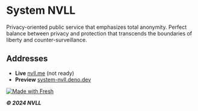 # System NVLL

Privacy-oriented public service that emphasizes total anonymity. Perfect balance between privacy and protection that transcends the boundaries of liberty and counter-surveillance.

## Addresses

- **Live** [nvll.me]() (not ready)
- **Preview** [system-nvll.deno.dev](https://system-nvll.deno.dev)

[![Made with Fresh](https://fresh.deno.dev/fresh-badge.svg)](https://fresh.deno.dev)

**_© 2024 NVLL_**
